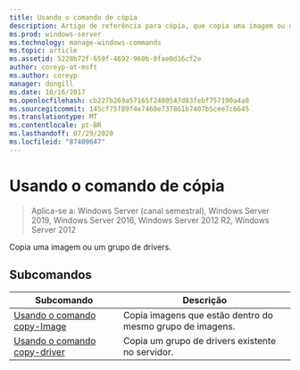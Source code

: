 ```yaml
---
title: Usando o comando de cópia
description: Artigo de referência para cópia, que copia uma imagem ou um grupo de drivers.
ms.prod: windows-server
ms.technology: manage-windows-commands
ms.topic: article
ms.assetid: 5228b72f-659f-4692-960b-0fae0d16cf2e
author: coreyp-at-msft
ms.author: coreyp
manager: dongill
ms.date: 10/16/2017
ms.openlocfilehash: cb227b269a57165f2480547d83febf757190a4a8
ms.sourcegitcommit: 145cf75f89f4e7460e737861b7407b5cee7c6645
ms.translationtype: MT
ms.contentlocale: pt-BR
ms.lasthandoff: 07/29/2020
ms.locfileid: "87409647"
---
```

# <a name="using-the-copy-command"></a>Usando o comando de cópia

> Aplica-se a: Windows Server (canal semestral), Windows Server 2019, Windows Server 2016, Windows Server 2012 R2, Windows Server 2012

Copia uma imagem ou um grupo de drivers.

## <a name="subcommands"></a>Subcomandos
|Subcomando|Descrição|
|-------|--------|
|[Usando o comando copy-Image](using-the-copy-image-command.md)|Copia imagens que estão dentro do mesmo grupo de imagens.|
|[Usando o comando copy-driver](using-the-copy-drivergroup-command.md)|Copia um grupo de drivers existente no servidor.|

